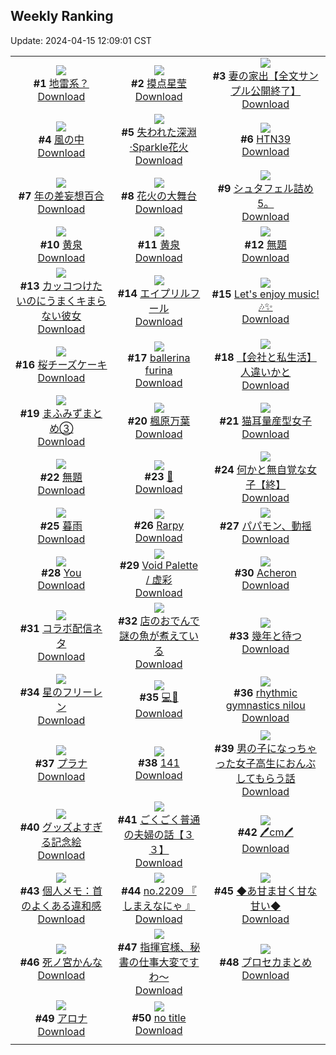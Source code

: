 ## Weekly Ranking
Update: 2024-04-15 12:09:01 CST

|      |      |      |
| :----: | :----: | :----: |
| ![](https://i.pixiv.re/c/240x480/img-master/img/2024/04/08/00/00/20/117646455_p0_master1200.jpg)<br>**#1** [地雷系？](https://www.pixiv.net/artworks/117646455)<br>[Download](https://i.pixiv.re/img-original/img/2024/04/08/00/00/20/117646455_p0.jpg) | ![](https://i.pixiv.re/c/240x480/img-master/img/2024/04/07/14/16/35/117627735_p0_master1200.jpg)<br>**#2** [摸点星莹](https://www.pixiv.net/artworks/117627735)<br>[Download](https://i.pixiv.re/img-original/img/2024/04/07/14/16/35/117627735_p0.jpg) | ![](https://i.pixiv.re/c/240x480/img-master/img/2024/04/11/21/53/05/117641051_p0_master1200.jpg)<br>**#3** [妻の家出【全文サンプル公開終了】](https://www.pixiv.net/artworks/117641051)<br>[Download](https://i.pixiv.re/img-original/img/2024/04/11/21/53/05/117641051_p0.jpg) |
| ![](https://i.pixiv.re/c/240x480/img-master/img/2024/04/08/00/00/19/117646450_p0_master1200.jpg)<br>**#4** [風の中](https://www.pixiv.net/artworks/117646450)<br>[Download](https://i.pixiv.re/img-original/img/2024/04/08/00/00/19/117646450_p0.png) | ![](https://i.pixiv.re/c/240x480/img-master/img/2024/04/08/00/00/33/117646530_p0_master1200.jpg)<br>**#5** [失われた深淵·Sparkle花火](https://www.pixiv.net/artworks/117646530)<br>[Download](https://i.pixiv.re/img-original/img/2024/04/08/00/00/33/117646530_p0.jpg) | ![](https://i.pixiv.re/c/240x480/img-master/img/2024/04/07/00/00/18/117612025_p0_master1200.jpg)<br>**#6** [HTN39](https://www.pixiv.net/artworks/117612025)<br>[Download](https://i.pixiv.re/img-original/img/2024/04/07/00/00/18/117612025_p0.png) |
| ![](https://i.pixiv.re/c/240x480/img-master/img/2024/04/07/00/30/27/117613461_p0_master1200.jpg)<br>**#7** [年の差妄想百合](https://www.pixiv.net/artworks/117613461)<br>[Download](https://i.pixiv.re/img-original/img/2024/04/07/00/30/27/117613461_p0.jpg) | ![](https://i.pixiv.re/c/240x480/img-master/img/2024/04/08/18/51/39/117664860_p0_master1200.jpg)<br>**#8** [花火の大舞台](https://www.pixiv.net/artworks/117664860)<br>[Download](https://i.pixiv.re/img-original/img/2024/04/08/18/51/39/117664860_p0.png) | ![](https://i.pixiv.re/c/240x480/img-master/img/2024/04/08/02/02/15/117650122_p0_master1200.jpg)<br>**#9** [シュタフェル詰め5。](https://www.pixiv.net/artworks/117650122)<br>[Download](https://i.pixiv.re/img-original/img/2024/04/08/02/02/15/117650122_p0.jpg) |
| ![](https://i.pixiv.re/c/240x480/img-master/img/2024/04/08/12/06/09/117657717_p0_master1200.jpg)<br>**#10** [黄泉](https://www.pixiv.net/artworks/117657717)<br>[Download](https://i.pixiv.re/img-original/img/2024/04/08/12/06/09/117657717_p0.jpg) | ![](https://i.pixiv.re/c/240x480/img-master/img/2024/04/07/03/22/57/117614789_p0_master1200.jpg)<br>**#11** [黄泉](https://www.pixiv.net/artworks/117614789)<br>[Download](https://i.pixiv.re/img-original/img/2024/04/07/03/22/57/117614789_p0.png) | ![](https://i.pixiv.re/c/240x480/img-master/img/2024/04/08/16/35/27/117661902_p0_master1200.jpg)<br>**#12** [無題](https://www.pixiv.net/artworks/117661902)<br>[Download](https://i.pixiv.re/img-original/img/2024/04/08/16/35/27/117661902_p0.png) |
| ![](https://i.pixiv.re/c/240x480/img-master/img/2024/04/08/17/12/03/117662562_p0_master1200.jpg)<br>**#13** [カッコつけたいのにうまくキまらない彼女](https://www.pixiv.net/artworks/117662562)<br>[Download](https://i.pixiv.re/img-original/img/2024/04/08/17/12/03/117662562_p0.jpg) | ![](https://i.pixiv.re/c/240x480/img-master/img/2024/04/08/23/28/28/117673411_p0_master1200.jpg)<br>**#14** [エイプリルフール](https://www.pixiv.net/artworks/117673411)<br>[Download](https://i.pixiv.re/img-original/img/2024/04/08/23/28/28/117673411_p0.jpg) | ![](https://i.pixiv.re/c/240x480/img-master/img/2024/04/07/00/00/23/117612056_p0_master1200.jpg)<br>**#15** [Let's enjoy music!🎶✨](https://www.pixiv.net/artworks/117612056)<br>[Download](https://i.pixiv.re/img-original/img/2024/04/07/00/00/23/117612056_p0.jpg) |
| ![](https://i.pixiv.re/c/240x480/img-master/img/2024/04/08/20/30/03/117667481_p0_master1200.jpg)<br>**#16** [桜チーズケーキ](https://www.pixiv.net/artworks/117667481)<br>[Download](https://i.pixiv.re/img-original/img/2024/04/08/20/30/03/117667481_p0.png) | ![](https://i.pixiv.re/c/240x480/img-master/img/2024/04/08/08/26/00/117654804_p0_master1200.jpg)<br>**#17** [ballerina furina](https://www.pixiv.net/artworks/117654804)<br>[Download](https://i.pixiv.re/img-original/img/2024/04/08/08/26/00/117654804_p0.png) | ![](https://i.pixiv.re/c/240x480/img-master/img/2024/04/09/12/00/12/117685150_p0_master1200.jpg)<br>**#18** [【会社と私生活】人違いかと](https://www.pixiv.net/artworks/117685150)<br>[Download](https://i.pixiv.re/img-original/img/2024/04/09/12/00/12/117685150_p0.jpg) |
| ![](https://i.pixiv.re/c/240x480/img-master/img/2024/04/07/08/35/26/117620923_p0_master1200.jpg)<br>**#19** [まふみずまとめ③](https://www.pixiv.net/artworks/117620923)<br>[Download](https://i.pixiv.re/img-original/img/2024/04/07/08/35/26/117620923_p0.jpg) | ![](https://i.pixiv.re/c/240x480/img-master/img/2024/04/08/12/09/57/117657774_p0_master1200.jpg)<br>**#20** [楓原万葉](https://www.pixiv.net/artworks/117657774)<br>[Download](https://i.pixiv.re/img-original/img/2024/04/08/12/09/57/117657774_p0.jpg) | ![](https://i.pixiv.re/c/240x480/img-master/img/2024/04/08/01/52/04/117649911_p0_master1200.jpg)<br>**#21** [猫耳量産型女子](https://www.pixiv.net/artworks/117649911)<br>[Download](https://i.pixiv.re/img-original/img/2024/04/08/01/52/04/117649911_p0.png) |
| ![](https://i.pixiv.re/c/240x480/img-master/img/2024/04/07/00/00/38/117612148_p0_master1200.jpg)<br>**#22** [無題](https://www.pixiv.net/artworks/117612148)<br>[Download](https://i.pixiv.re/img-original/img/2024/04/07/00/00/38/117612148_p0.jpg) | ![](https://i.pixiv.re/c/240x480/img-master/img/2024/04/08/00/00/59/117646626_p0_master1200.jpg)<br>**#23** [💄](https://www.pixiv.net/artworks/117646626)<br>[Download](https://i.pixiv.re/img-original/img/2024/04/08/00/00/59/117646626_p0.png) | ![](https://i.pixiv.re/c/240x480/img-master/img/2024/04/08/18/00/25/117663612_p0_master1200.jpg)<br>**#24** [何かと無自覚な女子【終】](https://www.pixiv.net/artworks/117663612)<br>[Download](https://i.pixiv.re/img-original/img/2024/04/08/18/00/25/117663612_p0.jpg) |
| ![](https://i.pixiv.re/c/240x480/img-master/img/2024/04/08/10/10/04/117656103_p0_master1200.jpg)<br>**#25** [暮雨](https://www.pixiv.net/artworks/117656103)<br>[Download](https://i.pixiv.re/img-original/img/2024/04/08/10/10/04/117656103_p0.png) | ![](https://i.pixiv.re/c/240x480/img-master/img/2024/04/08/00/00/42/117646561_p0_master1200.jpg)<br>**#26** [Rarpy](https://www.pixiv.net/artworks/117646561)<br>[Download](https://i.pixiv.re/img-original/img/2024/04/08/00/00/42/117646561_p0.jpg) | ![](https://i.pixiv.re/c/240x480/img-master/img/2024/04/08/20/09/45/117666926_p0_master1200.jpg)<br>**#27** [パパモン、動揺](https://www.pixiv.net/artworks/117666926)<br>[Download](https://i.pixiv.re/img-original/img/2024/04/08/20/09/45/117666926_p0.jpg) |
| ![](https://i.pixiv.re/c/240x480/img-master/img/2024/04/08/03/40/58/117651559_p0_master1200.jpg)<br>**#28** [You](https://www.pixiv.net/artworks/117651559)<br>[Download](https://i.pixiv.re/img-original/img/2024/04/08/03/40/58/117651559_p0.png) | ![](https://i.pixiv.re/c/240x480/img-master/img/2024/04/09/07/30/03/117681717_p0_master1200.jpg)<br>**#29** [Void Palette / 虚彩](https://www.pixiv.net/artworks/117681717)<br>[Download](https://i.pixiv.re/img-original/img/2024/04/09/07/30/03/117681717_p0.png) | ![](https://i.pixiv.re/c/240x480/img-master/img/2024/04/09/00/34/31/117675919_p0_master1200.jpg)<br>**#30** [Acheron](https://www.pixiv.net/artworks/117675919)<br>[Download](https://i.pixiv.re/img-original/img/2024/04/09/00/34/31/117675919_p0.jpg) |
| ![](https://i.pixiv.re/c/240x480/img-master/img/2024/04/08/05/55/41/117652962_p0_master1200.jpg)<br>**#31** [コラボ配信ネタ](https://www.pixiv.net/artworks/117652962)<br>[Download](https://i.pixiv.re/img-original/img/2024/04/08/05/55/41/117652962_p0.jpg) | ![](https://i.pixiv.re/c/240x480/img-master/img/2024/04/08/18/16/30/117664038_p0_master1200.jpg)<br>**#32** [店のおでんで謎の魚が煮えている](https://www.pixiv.net/artworks/117664038)<br>[Download](https://i.pixiv.re/img-original/img/2024/04/08/18/16/30/117664038_p0.jpg) | ![](https://i.pixiv.re/c/240x480/img-master/img/2024/04/07/00/02/51/117612394_p0_master1200.jpg)<br>**#33** [幾年と待つ](https://www.pixiv.net/artworks/117612394)<br>[Download](https://i.pixiv.re/img-original/img/2024/04/07/00/02/51/117612394_p0.jpg) |
| ![](https://i.pixiv.re/c/240x480/img-master/img/2024/04/07/22/46/44/117643614_p0_master1200.jpg)<br>**#34** [星のフリーレン](https://www.pixiv.net/artworks/117643614)<br>[Download](https://i.pixiv.re/img-original/img/2024/04/07/22/46/44/117643614_p0.jpg) | ![](https://i.pixiv.re/c/240x480/img-master/img/2024/04/08/00/23/24/117647548_p0_master1200.jpg)<br>**#35** [💻🦐](https://www.pixiv.net/artworks/117647548)<br>[Download](https://i.pixiv.re/img-original/img/2024/04/08/00/23/24/117647548_p0.jpg) | ![](https://i.pixiv.re/c/240x480/img-master/img/2024/04/08/08/24/23/117654790_p0_master1200.jpg)<br>**#36** [rhythmic gymnastics nilou](https://www.pixiv.net/artworks/117654790)<br>[Download](https://i.pixiv.re/img-original/img/2024/04/08/08/24/23/117654790_p0.png) |
| ![](https://i.pixiv.re/c/240x480/img-master/img/2024/04/08/00/01/28/117646688_p0_master1200.jpg)<br>**#37** [プラナ](https://www.pixiv.net/artworks/117646688)<br>[Download](https://i.pixiv.re/img-original/img/2024/04/08/00/01/28/117646688_p0.png) | ![](https://i.pixiv.re/c/240x480/img-master/img/2024/04/08/13/11/11/117658755_p0_master1200.jpg)<br>**#38** [141](https://www.pixiv.net/artworks/117658755)<br>[Download](https://i.pixiv.re/img-original/img/2024/04/08/13/11/11/117658755_p0.jpg) | ![](https://i.pixiv.re/c/240x480/img-master/img/2024/04/07/00/01/08/117612231_p0_master1200.jpg)<br>**#39** [男の子になっちゃった女子高生におんぶしてもらう話](https://www.pixiv.net/artworks/117612231)<br>[Download](https://i.pixiv.re/img-original/img/2024/04/07/00/01/08/117612231_p0.jpg) |
| ![](https://i.pixiv.re/c/240x480/img-master/img/2024/04/08/19/20/39/117665624_p0_master1200.jpg)<br>**#40** [グッズよすぎる記念絵](https://www.pixiv.net/artworks/117665624)<br>[Download](https://i.pixiv.re/img-original/img/2024/04/08/19/20/39/117665624_p0.jpg) | ![](https://i.pixiv.re/c/240x480/img-master/img/2024/04/07/17/00/14/117631710_p0_master1200.jpg)<br>**#41** [ごくごく普通の夫婦の話【３３】](https://www.pixiv.net/artworks/117631710)<br>[Download](https://i.pixiv.re/img-original/img/2024/04/07/17/00/14/117631710_p0.jpg) | ![](https://i.pixiv.re/c/240x480/img-master/img/2024/04/08/20/38/34/117667750_p0_master1200.jpg)<br>**#42** [🖊️cm🖊️](https://www.pixiv.net/artworks/117667750)<br>[Download](https://i.pixiv.re/img-original/img/2024/04/08/20/38/34/117667750_p0.png) |
| ![](https://i.pixiv.re/c/240x480/img-master/img/2024/04/09/06/00/10/117680634_p0_master1200.jpg)<br>**#43** [個人メモ：首のよくある違和感](https://www.pixiv.net/artworks/117680634)<br>[Download](https://i.pixiv.re/img-original/img/2024/04/09/06/00/10/117680634_p0.jpg) | ![](https://i.pixiv.re/c/240x480/img-master/img/2024/04/08/12/24/14/117658012_p0_master1200.jpg)<br>**#44** [no.2209 『 しまえなにゃ 』](https://www.pixiv.net/artworks/117658012)<br>[Download](https://i.pixiv.re/img-original/img/2024/04/08/12/24/14/117658012_p0.jpg) | ![](https://i.pixiv.re/c/240x480/img-master/img/2024/04/09/00/00/12/117674467_p0_master1200.jpg)<br>**#45** [◆あ甘ま甘く甘な甘い◆](https://www.pixiv.net/artworks/117674467)<br>[Download](https://i.pixiv.re/img-original/img/2024/04/09/00/00/12/117674467_p0.jpg) |
| ![](https://i.pixiv.re/c/240x480/img-master/img/2024/04/07/15/07/40/117628850_p0_master1200.jpg)<br>**#46** [死ノ宮かんな](https://www.pixiv.net/artworks/117628850)<br>[Download](https://i.pixiv.re/img-original/img/2024/04/07/15/07/40/117628850_p0.png) | ![](https://i.pixiv.re/c/240x480/img-master/img/2024/04/08/00/27/50/117646634_p0_master1200.jpg)<br>**#47** [指揮官様、秘書の仕事大変ですわ～](https://www.pixiv.net/artworks/117646634)<br>[Download](https://i.pixiv.re/img-original/img/2024/04/08/00/27/50/117646634_p0.jpg) | ![](https://i.pixiv.re/c/240x480/img-master/img/2024/04/08/15/52/37/117661191_p0_master1200.jpg)<br>**#48** [プロセカまとめ](https://www.pixiv.net/artworks/117661191)<br>[Download](https://i.pixiv.re/img-original/img/2024/04/08/15/52/37/117661191_p0.png) |
| ![](https://i.pixiv.re/c/240x480/img-master/img/2024/04/08/19/53/46/117666432_p0_master1200.jpg)<br>**#49** [アロナ](https://www.pixiv.net/artworks/117666432)<br>[Download](https://i.pixiv.re/img-original/img/2024/04/08/19/53/46/117666432_p0.jpg) | ![](https://i.pixiv.re/c/240x480/img-master/img/2024/04/08/00/10/35/117647094_p0_master1200.jpg)<br>**#50** [no title](https://www.pixiv.net/artworks/117647094)<br>[Download](https://i.pixiv.re/img-original/img/2024/04/08/00/10/35/117647094_p0.jpg) |
|      |
